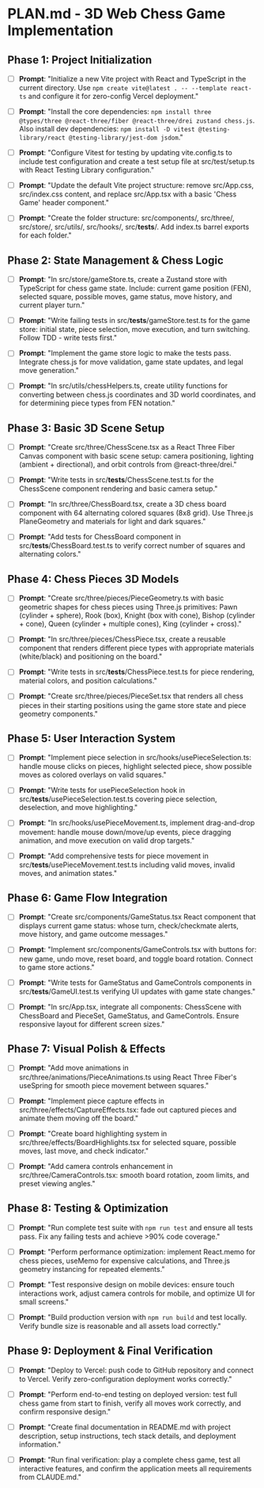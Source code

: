 # PLAN.md - 3D Web Chess Game Implementation

## Phase 1: Project Initialization

- [ ] **Prompt**: "Initialize a new Vite project with React and TypeScript in the current directory. Use `npm create vite@latest . -- --template react-ts` and configure it for zero-config Vercel deployment."

- [ ] **Prompt**: "Install the core dependencies: `npm install three @types/three @react-three/fiber @react-three/drei zustand chess.js`. Also install dev dependencies: `npm install -D vitest @testing-library/react @testing-library/jest-dom jsdom`."

- [ ] **Prompt**: "Configure Vitest for testing by updating vite.config.ts to include test configuration and create a test setup file at src/test/setup.ts with React Testing Library configuration."

- [ ] **Prompt**: "Update the default Vite project structure: remove src/App.css, src/index.css content, and replace src/App.tsx with a basic 'Chess Game' header component."

- [ ] **Prompt**: "Create the folder structure: src/components/, src/three/, src/store/, src/utils/, src/hooks/, src/__tests__/. Add index.ts barrel exports for each folder."

## Phase 2: State Management & Chess Logic

- [ ] **Prompt**: "In src/store/gameStore.ts, create a Zustand store with TypeScript for chess game state. Include: current game position (FEN), selected square, possible moves, game status, move history, and current player turn."

- [ ] **Prompt**: "Write failing tests in src/__tests__/gameStore.test.ts for the game store: initial state, piece selection, move execution, and turn switching. Follow TDD - write tests first."

- [ ] **Prompt**: "Implement the game store logic to make the tests pass. Integrate chess.js for move validation, game state updates, and legal move generation."

- [ ] **Prompt**: "In src/utils/chessHelpers.ts, create utility functions for converting between chess.js coordinates and 3D world coordinates, and for determining piece types from FEN notation."

## Phase 3: Basic 3D Scene Setup

- [ ] **Prompt**: "Create src/three/ChessScene.tsx as a React Three Fiber Canvas component with basic scene setup: camera positioning, lighting (ambient + directional), and orbit controls from @react-three/drei."

- [ ] **Prompt**: "Write tests in src/__tests__/ChessScene.test.ts for the ChessScene component rendering and basic camera setup."

- [ ] **Prompt**: "In src/three/ChessBoard.tsx, create a 3D chess board component with 64 alternating colored squares (8x8 grid). Use Three.js PlaneGeometry and materials for light and dark squares."

- [ ] **Prompt**: "Add tests for ChessBoard component in src/__tests__/ChessBoard.test.ts to verify correct number of squares and alternating colors."

## Phase 4: Chess Pieces 3D Models

- [ ] **Prompt**: "Create src/three/pieces/PieceGeometry.ts with basic geometric shapes for chess pieces using Three.js primitives: Pawn (cylinder + sphere), Rook (box), Knight (box with cone), Bishop (cylinder + cone), Queen (cylinder + multiple cones), King (cylinder + cross)."

- [ ] **Prompt**: "In src/three/pieces/ChessPiece.tsx, create a reusable component that renders different piece types with appropriate materials (white/black) and positioning on the board."

- [ ] **Prompt**: "Write tests in src/__tests__/ChessPiece.test.ts for piece rendering, material colors, and position calculations."

- [ ] **Prompt**: "Create src/three/pieces/PieceSet.tsx that renders all chess pieces in their starting positions using the game store state and piece geometry components."

## Phase 5: User Interaction System

- [ ] **Prompt**: "Implement piece selection in src/hooks/usePieceSelection.ts: handle mouse clicks on pieces, highlight selected piece, show possible moves as colored overlays on valid squares."

- [ ] **Prompt**: "Write tests for usePieceSelection hook in src/__tests__/usePieceSelection.test.ts covering piece selection, deselection, and move highlighting."

- [ ] **Prompt**: "In src/hooks/usePieceMovement.ts, implement drag-and-drop movement: handle mouse down/move/up events, piece dragging animation, and move execution on valid drop targets."

- [ ] **Prompt**: "Add comprehensive tests for piece movement in src/__tests__/usePieceMovement.test.ts including valid moves, invalid moves, and animation states."

## Phase 6: Game Flow Integration

- [ ] **Prompt**: "Create src/components/GameStatus.tsx React component that displays current game status: whose turn, check/checkmate alerts, move history, and game outcome messages."

- [ ] **Prompt**: "Implement src/components/GameControls.tsx with buttons for: new game, undo move, reset board, and toggle board rotation. Connect to game store actions."

- [ ] **Prompt**: "Write tests for GameStatus and GameControls components in src/__tests__/GameUI.test.ts verifying UI updates with game state changes."

- [ ] **Prompt**: "In src/App.tsx, integrate all components: ChessScene with ChessBoard and PieceSet, GameStatus, and GameControls. Ensure responsive layout for different screen sizes."

## Phase 7: Visual Polish & Effects

- [ ] **Prompt**: "Add move animations in src/three/animations/PieceAnimations.ts using React Three Fiber's useSpring for smooth piece movement between squares."

- [ ] **Prompt**: "Implement piece capture effects in src/three/effects/CaptureEffects.tsx: fade out captured pieces and animate them moving off the board."

- [ ] **Prompt**: "Create board highlighting system in src/three/effects/BoardHighlights.tsx for selected square, possible moves, last move, and check indicator."

- [ ] **Prompt**: "Add camera controls enhancement in src/three/CameraControls.tsx: smooth board rotation, zoom limits, and preset viewing angles."

## Phase 8: Testing & Optimization

- [ ] **Prompt**: "Run complete test suite with `npm run test` and ensure all tests pass. Fix any failing tests and achieve >90% code coverage."

- [ ] **Prompt**: "Perform performance optimization: implement React.memo for chess pieces, useMemo for expensive calculations, and Three.js geometry instancing for repeated elements."

- [ ] **Prompt**: "Test responsive design on mobile devices: ensure touch interactions work, adjust camera controls for mobile, and optimize UI for small screens."

- [ ] **Prompt**: "Build production version with `npm run build` and test locally. Verify bundle size is reasonable and all assets load correctly."

## Phase 9: Deployment & Final Verification

- [ ] **Prompt**: "Deploy to Vercel: push code to GitHub repository and connect to Vercel. Verify zero-configuration deployment works correctly."

- [ ] **Prompt**: "Perform end-to-end testing on deployed version: test full chess game from start to finish, verify all moves work correctly, and confirm responsive design."

- [ ] **Prompt**: "Create final documentation in README.md with project description, setup instructions, tech stack details, and deployment information."

- [ ] **Prompt**: "Run final verification: play a complete chess game, test all interactive features, and confirm the application meets all requirements from CLAUDE.md."